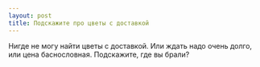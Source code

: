 ```yaml
---
layout: post 
title: Подскажите про цветы с доставкой 
--- 
```

Нигде не могу найти цветы с доставкой. Или ждать надо очень долго, или цена баснословная. Подскажите, где вы брали?
